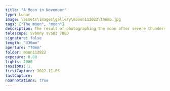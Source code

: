 ```yaml
---
title: "A Moon in November"
type: Lunar
image: \assets\images\gallery\mooon112022\thumb.jpg
tags: ["The moon", "moon"]
description: The result of photographing the moon after severe thunderstorms washed away all the fog and created clear seeing conditions.
telescope: Svbony sv503 70ED
signature: false
length: "336mm"
aperture: "70mm"
folder: moon112022
exposure: 0.08
lights: 2000
sessions: 1
firstCapture: 2022-11-05
lastCapture:
noannotations: true
---
```

